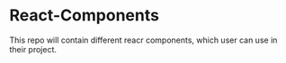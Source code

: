 # React-Components

This repo will contain different reacr components, which user can use in their project.

